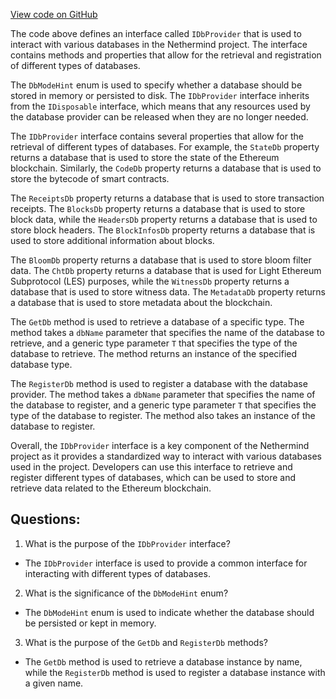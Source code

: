 [View code on GitHub](https://github.com/NethermindEth/nethermind/src/Nethermind/Nethermind.Db/IDbProvider.cs)

The code above defines an interface called `IDbProvider` that is used to interact with various databases in the Nethermind project. The interface contains methods and properties that allow for the retrieval and registration of different types of databases. 

The `DbModeHint` enum is used to specify whether a database should be stored in memory or persisted to disk. The `IDbProvider` interface inherits from the `IDisposable` interface, which means that any resources used by the database provider can be released when they are no longer needed.

The `IDbProvider` interface contains several properties that allow for the retrieval of different types of databases. For example, the `StateDb` property returns a database that is used to store the state of the Ethereum blockchain. Similarly, the `CodeDb` property returns a database that is used to store the bytecode of smart contracts. 

The `ReceiptsDb` property returns a database that is used to store transaction receipts. The `BlocksDb` property returns a database that is used to store block data, while the `HeadersDb` property returns a database that is used to store block headers. The `BlockInfosDb` property returns a database that is used to store additional information about blocks.

The `BloomDb` property returns a database that is used to store bloom filter data. The `ChtDb` property returns a database that is used for Light Ethereum Subprotocol (LES) purposes, while the `WitnessDb` property returns a database that is used to store witness data. The `MetadataDb` property returns a database that is used to store metadata about the blockchain.

The `GetDb` method is used to retrieve a database of a specific type. The method takes a `dbName` parameter that specifies the name of the database to retrieve, and a generic type parameter `T` that specifies the type of the database to retrieve. The method returns an instance of the specified database type.

The `RegisterDb` method is used to register a database with the database provider. The method takes a `dbName` parameter that specifies the name of the database to register, and a generic type parameter `T` that specifies the type of the database to register. The method also takes an instance of the database to register.

Overall, the `IDbProvider` interface is a key component of the Nethermind project as it provides a standardized way to interact with various databases used in the project. Developers can use this interface to retrieve and register different types of databases, which can be used to store and retrieve data related to the Ethereum blockchain.
## Questions: 
 1. What is the purpose of the `IDbProvider` interface?
- The `IDbProvider` interface is used to provide a common interface for interacting with different types of databases.

2. What is the significance of the `DbModeHint` enum?
- The `DbModeHint` enum is used to indicate whether the database should be persisted or kept in memory.

3. What is the purpose of the `GetDb` and `RegisterDb` methods?
- The `GetDb` method is used to retrieve a database instance by name, while the `RegisterDb` method is used to register a database instance with a given name.
